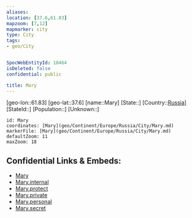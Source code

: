 ```yaml
---
aliases: 
location: [37.6,61.83]
mapzoom: [7,12] 
mapmarker: city 
type: City
tags:
- geo/City


SpocWebEntityId: 18464
isDeleted: false
confidential: public

title: Mary
---
```

[geo-lon::61.83]
[geo-lat::37.6]
[name::Mary]
[State::]
[Country::[Russia](geo/Continent/Europe/Russia.md)]
[StateId::]
[Population::]
[Unknown::]


```leaflet
id: Mary
coordinates: [Mary](geo/Continent/Europe/Russia/City/Mary.md)
markerFile: [Mary](geo/Continent/Europe/Russia/City/Mary.md)
defaultZoom: 11 
maxZoom: 18
```


## Confidential Links & Embeds: 
- [Mary](../../../../../../_public/geo/Continent/Europe/Russia/City/Mary.md) 
- [Mary.internal](../../../../../../_internal/geo/Continent/Europe/Russia/City/Mary.internal.md) 
- [Mary.protect](../../../../../../_protect/geo/Continent/Europe/Russia/City/Mary.protect.md) 
- [Mary.private](../../../../../../_private/geo/Continent/Europe/Russia/City/Mary.private.md) 
- [Mary.personal](../../../../../../_personal/geo/Continent/Europe/Russia/City/Mary.personal.md) 
- [Mary.secret](../../../../../../_secret/geo/Continent/Europe/Russia/City/Mary.secret.md) 
